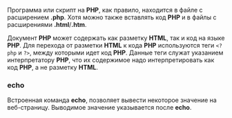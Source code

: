 Программа или скрипт на **PHP**, как правило, находится в файле с расширением **.php**. Хотя можно также вставлять код **PHP** и в файлы с расширениями **.html**/**.htm**.

Документ **PHP** может содержать как разметку **HTML**, так и код на языке **PHP**. Для перехода от разметки **HTML** к кода **PHP** используются теги ```<?php``` и ```?>```, между которыми идет код **PHP**. Данные теги служат указанием интерпретатору **PHP**, что их содержимое надо интерпретировать как код **PHP**, а не разметку **HTML**.

### echo
Встроенная команда **echo**, позволяет вывести некоторое значение на веб-страницу. Выводимое значение указывается после **echo**.

